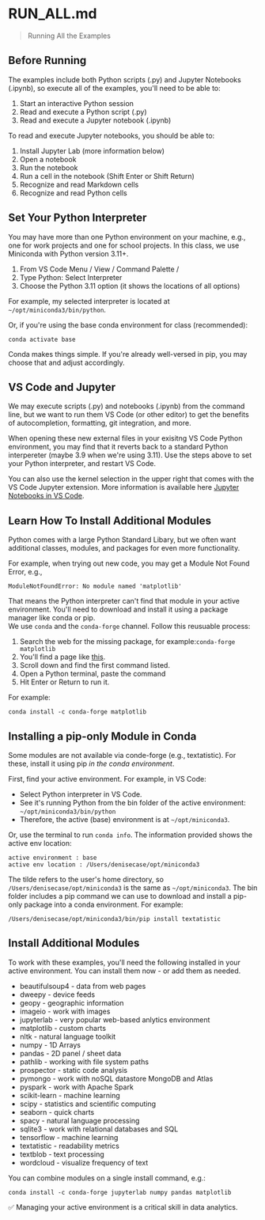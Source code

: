 # RUN_ALL.md

> Running All the Examples

## Before Running

The examples include both Python scripts (.py) and Jupyter Notebooks (.ipynb), 
so execute all of the examples, you'll need to be able to:

1. Start an interactive Python session
1. Read and execute a Python script (.py)
1. Read and execute a Jupyter notebook (.ipynb)

To read and execute Jupyter notebooks, you should be able to:

1. Install Jupyter Lab (more information below)
1. Open a notebook
1. Run the notebook
1. Run a cell in the notebook (Shift Enter or Shift Return)
1. Recognize and read Markdown cells
1. Recognize and read Python cells

## Set Your Python Interpreter 

You may have more than one Python environment on your machine, 
e.g., one for work projects and one for school projects.
In this class, we use Miniconda with Python version 3.11+.

1. From VS Code Menu / View / Command Palette /
1. Type Python: Select Interpreter
1. Choose the Python 3.11 option (it shows the locations of all options)

For example, my selected interpreter is located at
`~/opt/miniconda3/bin/python`.

Or, if you're using the base conda environment for class (recommended):

`conda activate base` 

Conda makes things simple. 
If you're already well-versed in pip, you may choose that and adjust accordingly.


## VS Code and Jupyter  

We may execute scripts (.py) and notebooks (.ipynb) from the command line,
but we want to run them VS Code (or other editor) to get the 
benefits of autocompletion, formatting, git integration, and more. 

When opening these new external files in your exisitng VS Code Python environment, 
you may find that it reverts back to a standard Python interpereter (maybe 3.9 when we're using 3.11). 
Use the steps above to set your Python interpreter, and restart VS Code.

You can also use the kernel selection in the upper right that comes with the VS Code Jupyter extension. 
More information is available here [Jupyter Notebooks in VS Code](https://code.visualstudio.com/docs/datascience/jupyter-notebooks).


## Learn How To Install Additional Modules

Python comes with a large Python Standard Libary, but we often 
want additional classes, modules, and packages for even
more functionality. 

For example, when trying out new code, you may get a Module Not Found Error, e.g.,

`ModuleNotFoundError: No module named 'matplotlib'`

That means the Python interpreter can't find that module in your active environment. 
You'll need to download and install it using a package manager like conda or pip.  
We use `conda` and the `conda-forge` channel. Follow this reusuable process:

1. Search the web for the missing package, for example:`conda-forge matplotlib`
2. You'll find a page like [this](https://anaconda.org/conda-forge/matplotlib). 
3. Scroll down and find the first command listed.
4. Open a Python terminal, paste the command
5. Hit Enter or Return to run it.

For example:

`conda install -c conda-forge matplotlib`


## Installing a pip-only Module in Conda

Some modules are not available via conde-forge (e.g., textatistic).
For these, install it using pip _in the conda environment_.

First, find your active environment. For example, in VS Code:

- Select Python interpreter in VS Code.
- See it's running Python from the bin folder of the active environment: `~/opt/miniconda3/bin/python`
- Therefore, the active (base) environment is at `~/opt/miniconda3`.

Or, use the terminal to run `conda info`. 
The information provided shows the active env location: 

```
active environment : base
active env location : /Users/denisecase/opt/miniconda3
```

The tilde refers to the user's home directory, 
so `/Users/denisecase/opt/miniconda3` is the same 
as `~/opt/miniconda3`. 
The bin folder includes a pip command we can use to download and install 
a pip-only package into a conda environment. 
For example:

`/Users/denisecase/opt/miniconda3/bin/pip install textatistic`

## Install Additional Modules

To work with these examples, you'll need the following installed in your active environment.
You can install them now - or add them as needed.

- beautifulsoup4 - data from web pages
- dweepy - device feeds
- geopy - geographic information
- imageio - work with images
- jupyterlab - very popular web-based anlytics environment
- matplotlib - custom charts
- nltk - natural language toolkit
- numpy - 1D Arrays
- pandas - 2D panel / sheet data
- pathlib - working with file system paths
- prospector - static code analysis
- pymongo - work with noSQL datastore MongoDB and Atlas
- pyspark - work with Apache Spark
- scikit-learn - machine learning
- scipy - statistics and scientific computing
- seaborn - quick charts
- spacy - natural language processing
- sqlite3 - work with relational databases and SQL
- tensorflow - machine learning
- textatistic - readability metrics
- textblob - text processing
- wordcloud - visualize frequency of text

You can combine modules on a single install command, e.g.:

`conda install -c conda-forge jupyterlab numpy pandas matplotlib`

:white_check_mark: Managing your active environment is a critical skill in data analytics.

    
